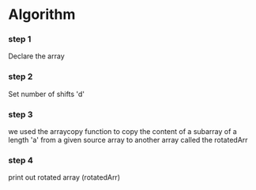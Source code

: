 # Algorithm

### step 1
Declare the array
### step 2
Set number of shifts 'd'
### step 3
we used the arraycopy function to copy the content of a subarray of a length 'a' from a given source array to another array called the  rotatedArr
### step 4 
print out rotated array (rotatedArr)
